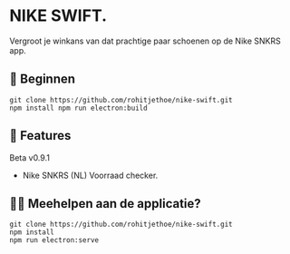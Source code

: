 # NIKE SWIFT.
Vergroot je winkans van dat prachtige paar schoenen op de Nike SNKRS app.

## 🚀 Beginnen 
```
git clone https://github.com/rohitjethoe/nike-swift.git
npm install npm run electron:build
```

## 📜 Features
Beta v0.9.1
- Nike SNKRS (NL) Voorraad checker.

## 👩‍💻 Meehelpen aan de applicatie?
```
git clone https://github.com/rohitjethoe/nike-swift.git
npm install
npm run electron:serve
```


